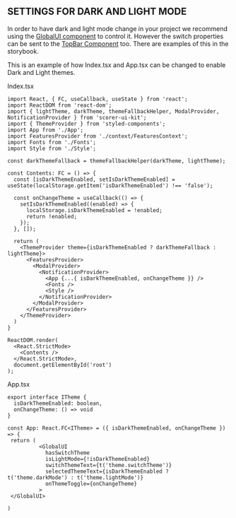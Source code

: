 ## SETTINGS FOR DARK AND LIGHT MODE

In order to have dark and light mode change in your project we recommend using the [GlobalUI component](packages/storybook/src/stories/Global/GlobalUI.stories.tsx) to control it. However the switch properties can be sent to the [TopBar Component](/Users/isamac/Dev/FS/scorer-ui-kit/packages/storybook/src/stories/Global/TopBar.stories.tsx) too. There are examples of this in the storybook.

This is an example of how Index.tsx and App.tsx can be changed to enable Dark and Light themes.

Index.tsx

```tsx
import React, { FC, useCallback, useState } from 'react';
import ReactDOM from 'react-dom';
import { lightTheme, darkTheme, themeFallbackHelper, ModalProvider, NotificationProvider } from 'scorer-ui-kit';
import { ThemeProvider } from 'styled-components';
import App from './App';
import FeaturesProvider from './context/FeaturesContext';
import Fonts from './Fonts';
import Style from './Style';

const darkThemeFallback = themeFallbackHelper(darkTheme, lightTheme);

const Contents: FC = () => {
  const [isDarkThemeEnabled, setIsDarkThemeEnabled] = useState(localStorage.getItem('isDarkThemeEnabled') !== 'false');

  const onChangeTheme = useCallback(() => {
    setIsDarkThemeEnabled((enabled) => {
      localStorage.isDarkThemeEnabled = !enabled;
      return !enabled;
    });
  }, []);

  return (
    <ThemeProvider theme={isDarkThemeEnabled ? darkThemeFallback : lightTheme}>
      <FeaturesProvider>
        <ModalProvider>
          <NotificationProvider>
            <App {...{ isDarkThemeEnabled, onChangeTheme }} />
            <Fonts />
            <Style />
          </NotificationProvider>
        </ModalProvider>
      </FeaturesProvider>
    </ThemeProvider>
  )
}

ReactDOM.render(
  <React.StrictMode>
    <Contents />
  </React.StrictMode>,
  document.getElementById('root')
);

```

App.tsx

```tsx
export interface ITheme {
  isDarkThemeEnabled: boolean,
  onChangeTheme: () => void
}

const App: React.FC<ITheme> = ({ isDarkThemeEnabled, onChangeTheme }) => {
 return (
          <GlobalUI
            hasSwitchTheme
            isLightMode={!isDarkThemeEnabled}
            switchThemeText={t('theme.switchTheme')}
            selectedThemeText={isDarkThemeEnabled ? t('theme.darkMode') : t('theme.lightMode')}
            onThemeToggle={onChangeTheme}
          >
 </GlobalUI>

)
```
